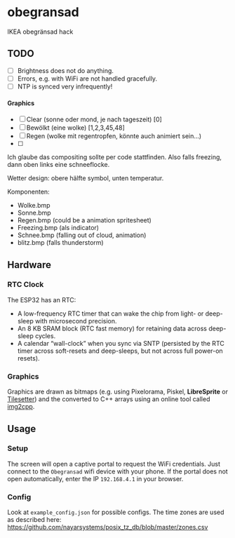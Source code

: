 # obegransad

IKEA obegränsad hack

## TODO

- [ ] Brightness does not do anything.
- [ ] Errors, e.g. with WiFi are not handled gracefully.
- [ ] NTP is synced very infrequently!

#### Graphics

- [ ] Clear (sonne oder mond, je nach tageszeit) [0]
- [ ] Bewölkt (eine wolke) [1,2,3,45,48]
- [ ] Regen (wolke mit regentropfen, könnte auch animiert sein...)
- [ ] 

Ich glaube das compositing sollte per code stattfinden.
Also falls freezing, dann oben links eine schneeflocke.

Wetter design: obere hälfte symbol, unten temperatur.

Komponenten:
- Wolke.bmp
- Sonne.bmp
- Regen.bmp (could be a animation spritesheet)
- Freezing.bmp (als indicator)
- Schnee.bmp (falling out of cloud, animation)
- blitz.bmp (falls thunderstorm)

## Hardware

### RTC Clock

The ESP32 has an RTC:

- A low-frequency RTC timer that can wake the chip from light- or deep-sleep with microsecond precision.
- An 8 KB SRAM block (RTC fast memory) for retaining data across deep-sleep cycles.
- A calendar “wall-clock” when you sync via SNTP (persisted by the RTC timer across soft-resets and deep-sleeps, but not across full power-on resets).

### Graphics

Graphics are drawn as bitmaps (e.g. using Pixelorama, Piskel, **LibreSprite** or [Tilesetter](https://www.tilesetter.org/)) and the converted to C++ arrays using an online tool called [img2cpp](https://hurricanejoef.github.io/image2cpp/).

## Usage

### Setup

The screen will open a captive portal to request the WiFi credentials.
Just connect to the `Obegransad` wifi device with your phone.
If the portal does not open automatically, enter the IP `192.168.4.1` in your browser.

### Config

Look at `example_config.json` for possible configs.
The time zones are used as described here: <https://github.com/nayarsystems/posix_tz_db/blob/master/zones.csv>
